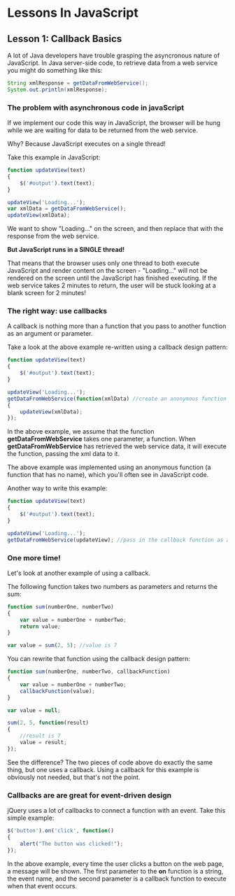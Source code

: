 Lessons In JavaScript
===================

<h2>Lesson 1: Callback Basics</h2>

A lot of Java developers have trouble grasping the asyncronous nature of JavaScript. In Java server-side code, to retrieve data from a web service you might do something like this:
```java
String xmlResponse = getDataFromWebService();
System.out.println(xmlResponse);
```

<h3>The problem with asynchronous code in javaScript</h3>
If we implement our code this way in JavaScript, the browser will be hung while we are waiting for data to be returned from the web service.

Why? Because JavaScript executes on a single thread!

Take this example in JavaScript:

```javascript
function updateView(text)
{
	$('#output').text(text);
}

updateView('Loading...');
var xmlData = getDataFromWebService();
updateView(xmlData);
```

We want to show "Loading..." on the screen, and then replace that with the response from the web service. 

<b>But JavaScript runs in a SINGLE thread!</b>

That means that the browser uses only one thread to both execute JavaScript and render content on the screen - "Loading..." will not be rendered on the screen until the JavaScript has finished executing. If the web service takes 2 minutes to return, the user will be stuck looking at a blank screen for 2 minutes!

<h3>The right way: use callbacks</h3>

A callback is nothing more than a function that you pass to another function as an argument or parameter.

Take a look at the above example re-written using a callback design pattern:

```javascript
function updateView(text)
{
	$('#output').text(text);
}

updateView('Loading...');
getDataFromWebService(function(xmlData) //create an anonymous function to pass in as a parameter
{
	updateView(xmlData);
});
```

In the above example, we assume that the function <b>getDataFromWebService</b> takes one parameter, a function. When <b>getDataFromWebService</b> has retrieved the web service data, it will execute the function, passing the xml data to it.

The above example was implemented using an anonymous function (a function that has no name), which you'll often see in JavaScript code.

Another way to write this example:

```javascript
function updateView(text)
{
	$('#output').text(text);
}

updateView('Loading...');
getDataFromWebService(updateView); //pass in the callback function as a parameter
```

<h3>One more time!</h3>
Let's look at another example of using a callback.

The following function takes two numbers as parameters and returns the sum:
```javascript
function sum(numberOne, numberTwo)
{
	var value = numberOne + numberTwo;
	return value;
}

var value = sum(2, 5); //value is 7
```

You can rewrite that function using the callback design pattern:
```javascript
function sum(numberOne, numberTwo, callbackFunction)
{
	var value = numberOne + numberTwo;
	callbackFunction(value);
}

var value = null;

sum(2, 5, function(result)
{
	//result is 7
	value = result;
});
```

See the difference? The two pieces of code above do exactly the same thing, but one uses a callback. Using a callback for this example is obviously not needed, but that's not the point.

<h3>Callbacks are are great for event-driven design</h3>

jQuery uses a lot of callbacks to connect a function with an event. Take this simple example:
```javascript
$('button').on('click', function()
{
	alert("The button was clicked!");
});
```
In the above example, every time the user clicks a button on the web page, a message will be shown. The first parameter to the <b>on</b> function is a string, the event name, and the second parameter is a callback function to execute when that event occurs.
